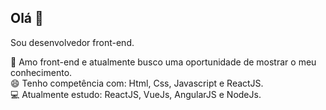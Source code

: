 ## Olá 👋
Sou desenvolvedor front-end.


🎯 Amo front-end e atualmente busco uma oportunidade de mostrar o meu conhecimento.
<br>
😄 Tenho competência com: Html, Css, Javascript e ReactJS.
<br>
💻 Atualmente estudo: ReactJS, VueJs, AngularJS e NodeJs.

